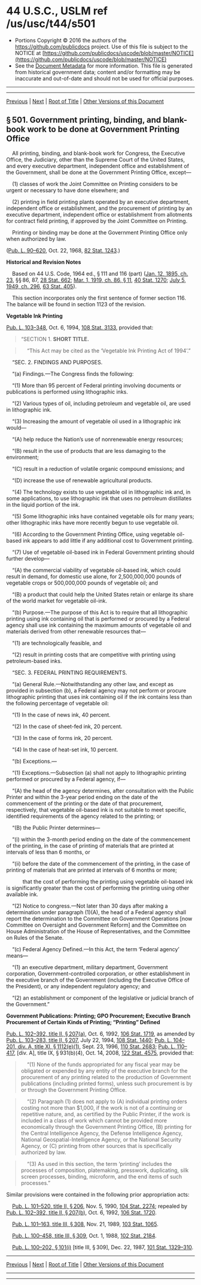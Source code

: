 ---
---

# 44 U.S.C., USLM ref /us/usc/t44/s501

* Portions Copyright © 2016 the authors of the https://github.com/publicdocs project.
  Use of this file is subject to the NOTICE at [https://github.com/publicdocs/uscode/blob/master/NOTICE](https://github.com/publicdocs/uscode/blob/master/NOTICE)
* See the [Document Metadata](././../../../..//README.md) for more information.
  This file is generated from historical government data; content and/or formatting may be inaccurate and out-of-date and should not be used for official purposes.

----------
----------

[Previous](./../../../..//us/usc/t44/ch5/m__us_usc_t44_ch5.md) | [Next](./../../../..//us/usc/t44/ch5/m__us_usc_t44_s502.md) | [Root of Title](./../../../../) | [Other Versions of this Document](https://publicdocs.github.io/go/links?ns=uslm&ref=%2Fus%2Fusc%2Ft44%2Fs501)

## § 501. Government printing, binding, and blank-book work to be done at Government Printing Office

    All printing, binding, and blank-book work for Congress, the Executive Office, the Judiciary, other than the Supreme Court of the United States, and every executive department, independent office and establishment of the Government, shall be done at the Government Printing Office, except—

    (1) classes of work the Joint Committee on Printing considers to be urgent or necessary to have done elsewhere; and

    (2) printing in field printing plants operated by an executive department, independent office or establishment, and the procurement of printing by an executive department, independent office or establishment from allotments for contract field printing, if approved by the Joint Committee on Printing.

    Printing or binding may be done at the Government Printing Office only when authorized by law.

([Pub. L. 90–620][/us/pl/90/620], Oct. 22, 1968, [82 Stat. 1243][/us/stat/82/1243].)

 __Historical and Revision Notes__ 

    Based on 44 U.S. Code, 1964 ed., § 111 and 116 (part) ([Jan. 12, 1895, ch. 23][/us/act/1895-01-12/ch23], §§ 86, 87, [28 Stat. 662][/us/stat/28/662]; [Mar. 1, 1919, ch. 86, § 11][/us/act/1919-03-01/ch86/s11], [40 Stat. 1270][/us/stat/40/1270]; [July 5, 1949, ch. 296][/us/act/1949-07-05/ch296], [63 Stat. 405][/us/stat/63/405]).

    This section incorporates only the first sentence of former section 116. The balance will be found in section 1123 of the revision.

 __Vegetable Ink Printing__ 

[Pub. L. 103–348][/us/pl/103/348], Oct. 6, 1994, [108 Stat. 3133][/us/stat/108/3133], provided that:

> “SECTION 1. __SHORT TITLE.__ 

>     “This Act may be cited as the ‘Vegetable Ink Printing Act of 1994’.”

    “SEC. 2. FINDINGS AND PURPOSES.

    “(a) Findings.—The Congress finds the following:

    “(1) More than 95 percent of Federal printing involving documents or publications is performed using lithographic inks.

    “(2) Various types of oil, including petroleum and vegetable oil, are used in lithographic ink.

    “(3) Increasing the amount of vegetable oil used in a lithographic ink would—

    “(A) help reduce the Nation’s use of nonrenewable energy resources;

    “(B) result in the use of products that are less damaging to the environment;

    “(C) result in a reduction of volatile organic compound emissions; and

    “(D) increase the use of renewable agricultural products.

    “(4) The technology exists to use vegetable oil in lithographic ink and, in some applications, to use lithographic ink that uses no petroleum distillates in the liquid portion of the ink.

    “(5) Some lithographic inks have contained vegetable oils for many years; other lithographic inks have more recently begun to use vegetable oil.

    “(6) According to the Government Printing Office, using vegetable oil-based ink appears to add little if any additional cost to Government printing.

    “(7) Use of vegetable oil-based ink in Federal Government printing should further develop—

    “(A) the commercial viability of vegetable oil-based ink, which could result in demand, for domestic use alone, for 2,500,000,000 pounds of vegetable crops or 500,000,000 pounds of vegetable oil; and

    “(B) a product that could help the United States retain or enlarge its share of the world market for vegetable oil-ink.

    “(b) Purpose.—The purpose of this Act is to require that all lithographic printing using ink containing oil that is performed or procured by a Federal agency shall use ink containing the maximum amounts of vegetable oil and materials derived from other renewable resources that—

    “(1) are technologically feasible, and

    “(2) result in printing costs that are competitive with printing using petroleum-based inks.

    “SEC. 3. FEDERAL PRINTING REQUIREMENTS.

    “(a) General Rule.—Notwithstanding any other law, and except as provided in subsection (b), a Federal agency may not perform or procure lithographic printing that uses ink containing oil if the ink contains less than the following percentage of vegetable oil:

    “(1) In the case of news ink, 40 percent.

    “(2) In the case of sheet-fed ink, 20 percent.

    “(3) In the case of forms ink, 20 percent.

    “(4) In the case of heat-set ink, 10 percent.

    “(b) Exceptions.—

    “(1) Exceptions.—Subsection (a) shall not apply to lithographic printing performed or procured by a Federal agency, if—

    “(A) the head of the agency determines, after consultation with the Public Printer and within the 3-year period ending on the date of the commencement of the printing or the date of that procurement, respectively, that vegetable oil-based ink is not suitable to meet specific, identified requirements of the agency related to the printing; or

    “(B) the Public Printer determines—

    “(i) within the 3-month period ending on the date of the commencement of the printing, in the case of printing of materials that are printed at intervals of less than 6 months, or

    “(ii) before the date of the commencement of the printing, in the case of printing of materials that are printed at intervals of 6 months or more;

      that the cost of performing the printing using vegetable oil-based ink is significantly greater than the cost of performing the printing using other available ink.

    “(2) Notice to congress.—Not later than 30 days after making a determination under paragraph (1)(A), the head of a Federal agency shall report the determination to the Committee on Government Operations \[now Committee on Oversight and Government Reform\] and the Committee on House Administration of the House of Representatives, and the Committee on Rules of the Senate.

    “(c) Federal Agency Defined.—In this Act, the term ‘Federal agency’ means—

    “(1) an executive department, military department, Government corporation, Government-controlled corporation, or other establishment in the executive branch of the Government (including the Executive Office of the President), or any independent regulatory agency; and

    “(2) an establishment or component of the legislative or judicial branch of the Government.”

 __Government Publications: Printing; GPO Procurement; Executive Branch Procurement of Certain Kinds of Printing; “Printing” Defined__ 

[Pub. L. 102–392, title II, § 207(a)][/us/pl/102/392/s207/a], Oct. 6, 1992, [106 Stat. 1719][/us/stat/106/1719], as amended by [Pub. L. 103–283, title II, § 207][/us/pl/103/283/s207], July 22, 1994, [108 Stat. 1440][/us/stat/108/1440]; [Pub. L. 104–201, div. A, title XI, § 1112(e)(1)][/us/pl/104/201/s1112/e/1], Sept. 23, 1996, [110 Stat. 2683][/us/stat/110/2683]; [Pub. L. 110–417][/us/pl/110/417], \[div. A\], title IX, § 931(b)(4), Oct. 14, 2008, [122 Stat. 4575][/us/stat/122/4575], provided that:

>     “(1) None of the funds appropriated for any fiscal year may be obligated or expended by any entity of the executive branch for the procurement of any printing related to the production of Government publications (including printed forms), unless such procurement is by or through the Government Printing Office.

>     “(2) Paragraph (1) does not apply to (A) individual printing orders costing not more than $1,000, if the work is not of a continuing or repetitive nature, and, as certified by the Public Printer, if the work is included in a class of work which cannot be provided more economically through the Government Printing Office, (B) printing for the Central Intelligence Agency, the Defense Intelligence Agency, National Geospatial-Intelligence Agency, or the National Security Agency, or (C) printing from other sources that is specifically authorized by law.

>     “(3) As used in this section, the term ‘printing’ includes the processes of composition, platemaking, presswork, duplicating, silk screen processes, binding, microform, and the end items of such processes.”

Similar provisions were contained in the following prior appropriation acts:

    [Pub. L. 101–520, title II, § 206][/us/pl/101/520/s206], Nov. 5, 1990, [104 Stat. 2274][/us/stat/104/2274]; repealed by [Pub. L. 102–392, title II, § 207(b)][/us/pl/102/392/s207/b], Oct. 6, 1992, [106 Stat. 1720][/us/stat/106/1720].

    [Pub. L. 101–163, title III, § 308][/us/pl/101/163/s308], Nov. 21, 1989, [103 Stat. 1065][/us/stat/103/1065].

    [Pub. L. 100–458, title III, § 309][/us/pl/100/458/s309], Oct. 1, 1988, [102 Stat. 2184][/us/stat/102/2184].

    [Pub. L. 100–202, § 101(i)][/us/pl/100/202/s101/i] \[title III, § 309\], Dec. 22, 1987, [101 Stat. 1329–310][/us/stat/101/1329-310].

----------

[Previous](./../../../..//us/usc/t44/ch5/m__us_usc_t44_ch5.md) | [Next](./../../../..//us/usc/t44/ch5/m__us_usc_t44_s502.md) | [Root of Title](./../../../../) | [Other Versions of this Document](https://publicdocs.github.io/go/links?ns=uslm&ref=%2Fus%2Fusc%2Ft44%2Fs501)

----------
----------

[/us/pl/90/620]: https://publicdocs.github.io/go/links?ns=uslm&ref=%2Fus%2Fpl%2F90%2F620
[/us/stat/82/1243]: https://publicdocs.github.io/go/links?ns=uslm&ref=%2Fus%2Fstat%2F82%2F1243
[/us/act/1895-01-12/ch23]: https://publicdocs.github.io/go/links?ns=uslm&ref=%2Fus%2Fact%2F1895-01-12%2Fch23
[/us/stat/28/662]: https://publicdocs.github.io/go/links?ns=uslm&ref=%2Fus%2Fstat%2F28%2F662
[/us/act/1919-03-01/ch86/s11]: https://publicdocs.github.io/go/links?ns=uslm&ref=%2Fus%2Fact%2F1919-03-01%2Fch86%2Fs11
[/us/stat/40/1270]: https://publicdocs.github.io/go/links?ns=uslm&ref=%2Fus%2Fstat%2F40%2F1270
[/us/act/1949-07-05/ch296]: https://publicdocs.github.io/go/links?ns=uslm&ref=%2Fus%2Fact%2F1949-07-05%2Fch296
[/us/stat/63/405]: https://publicdocs.github.io/go/links?ns=uslm&ref=%2Fus%2Fstat%2F63%2F405
[/us/pl/103/348]: https://publicdocs.github.io/go/links?ns=uslm&ref=%2Fus%2Fpl%2F103%2F348
[/us/stat/108/3133]: https://publicdocs.github.io/go/links?ns=uslm&ref=%2Fus%2Fstat%2F108%2F3133
[/us/pl/102/392/s207/a]: https://publicdocs.github.io/go/links?ns=uslm&ref=%2Fus%2Fpl%2F102%2F392%2Fs207%2Fa
[/us/stat/106/1719]: https://publicdocs.github.io/go/links?ns=uslm&ref=%2Fus%2Fstat%2F106%2F1719
[/us/pl/103/283/s207]: https://publicdocs.github.io/go/links?ns=uslm&ref=%2Fus%2Fpl%2F103%2F283%2Fs207
[/us/stat/108/1440]: https://publicdocs.github.io/go/links?ns=uslm&ref=%2Fus%2Fstat%2F108%2F1440
[/us/pl/104/201/s1112/e/1]: https://publicdocs.github.io/go/links?ns=uslm&ref=%2Fus%2Fpl%2F104%2F201%2Fs1112%2Fe%2F1
[/us/stat/110/2683]: https://publicdocs.github.io/go/links?ns=uslm&ref=%2Fus%2Fstat%2F110%2F2683
[/us/pl/110/417]: https://publicdocs.github.io/go/links?ns=uslm&ref=%2Fus%2Fpl%2F110%2F417
[/us/stat/122/4575]: https://publicdocs.github.io/go/links?ns=uslm&ref=%2Fus%2Fstat%2F122%2F4575
[/us/pl/101/520/s206]: https://publicdocs.github.io/go/links?ns=uslm&ref=%2Fus%2Fpl%2F101%2F520%2Fs206
[/us/stat/104/2274]: https://publicdocs.github.io/go/links?ns=uslm&ref=%2Fus%2Fstat%2F104%2F2274
[/us/pl/102/392/s207/b]: https://publicdocs.github.io/go/links?ns=uslm&ref=%2Fus%2Fpl%2F102%2F392%2Fs207%2Fb
[/us/stat/106/1720]: https://publicdocs.github.io/go/links?ns=uslm&ref=%2Fus%2Fstat%2F106%2F1720
[/us/pl/101/163/s308]: https://publicdocs.github.io/go/links?ns=uslm&ref=%2Fus%2Fpl%2F101%2F163%2Fs308
[/us/stat/103/1065]: https://publicdocs.github.io/go/links?ns=uslm&ref=%2Fus%2Fstat%2F103%2F1065
[/us/pl/100/458/s309]: https://publicdocs.github.io/go/links?ns=uslm&ref=%2Fus%2Fpl%2F100%2F458%2Fs309
[/us/stat/102/2184]: https://publicdocs.github.io/go/links?ns=uslm&ref=%2Fus%2Fstat%2F102%2F2184
[/us/pl/100/202/s101/i]: https://publicdocs.github.io/go/links?ns=uslm&ref=%2Fus%2Fpl%2F100%2F202%2Fs101%2Fi
[/us/stat/101/1329-310]: https://publicdocs.github.io/go/links?ns=uslm&ref=%2Fus%2Fstat%2F101%2F1329-310


